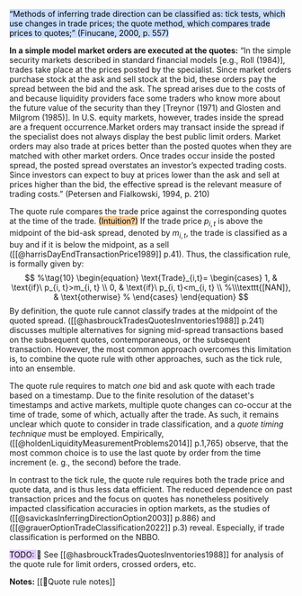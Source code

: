 
<mark style="background: #ADCCFFA6;">“Methods of inferring trade direction can be classified as: tick tests, which use changes in trade prices; the quote method, which compares trade prices to quotes;” (Finucane, 2000, p. 557)</mark>

**In a simple model market orders are executed at the quotes:** “In the simple security markets described in standard financial models [e.g., Roll (1984)], trades take place at the prices posted by the specialist. Since market orders purchase stock at the ask and sell stock at the bid, these orders pay the spread between the bid and the ask. The spread arises due to the costs of and because liquidity providers face some traders who know more about the future value of the security than they [Treynor (1971) and Glosten and Milgrom (1985)]. In U.S. equity markets, however, trades inside the spread are a frequent occurrence.Market orders may transact inside the spread if the specialist does not always display the best public limit orders. Market orders may also trade at prices better than the posted quotes when they are matched with other market orders. Once trades occur inside the posted spread, the posted spread overstates an investor’s expected trading costs. Since investors can expect to buy at prices lower than the ask and sell at prices higher than the bid, the effective spread is the relevant measure of trading costs.” (Petersen and Fialkowski, 1994, p. 210)

The quote rule compares the trade price against the corresponding quotes at the time of the trade. <mark style="background: #FFB86CA6;">(Intuition?)</mark> If the trade price $p_{i,t}$ is above the midpoint of the bid-ask spread, denoted by $m_{i,t}$, the trade is classified as a buy and if it is below the midpoint, as a sell ([[@harrisDayEndTransactionPrice1989]] p.41). Thus, the classification rule, is formally given by:
$$
%\tag{10}
  \begin{equation}
    \text{Trade}_{i,t}=
    \begin{cases}
      1, & \text{if}\ p_{i, t}>m_{i, t} \\
      0, & \text{if}\ p_{i, t}<m_{i, t}  \\
      %\\\texttt{[NAN]}, & \text{otherwise} %
    \end{cases}
  \end{equation}
$$
By definition, the quote rule cannot classify trades at the midpoint of the quoted spread. ([[@hasbrouckTradesQuotesInventories1988]] p.241) discusses multiple alternatives for signing mid-spread transactions based on the subsequent quotes, contemporaneous, or the subsequent transaction. However, the most common approach overcomes this limitation is, to combine the quote rule with other approaches, such as the tick rule, into an ensemble.

The quote rule requires to match *one* bid and ask quote with each trade based on a timestamp. Due to the finite resolution of the dataset's timestamps and active markets, multiple quote changes can co-occur at the time of trade, some of which, actually after the trade. As such, it remains unclear which quote to consider in trade classification, and a *quote timing technique* must be employed. Empirically,  ([[@holdenLiquidityMeasurementProblems2014]] p.1,765) observe, that the most common choice is to use the last quote by order from the time increment (e. g., the second) before the trade.

In contrast to the tick rule, the quote rule requires both the trade price and quote data, and is thus less data efficient. The reduced dependence on past transaction prices and the focus on quotes has nonetheless positively impacted classification accuracies in option markets, as the studies of ([[@savickasInferringDirectionOption2003]] p.886) and ([[@grauerOptionTradeClassification2022]] p.3) reveal. Especially, if trade classification is performed on the NBBO.

<mark style="background: #D2B3FFA6;">TODO: </mark>🧨 See [[@hasbrouckTradesQuotesInventories1988]] for analysis of the quote rule for limit orders, crossed orders, etc.

**Notes:**
[[🔢Quote rule notes]]